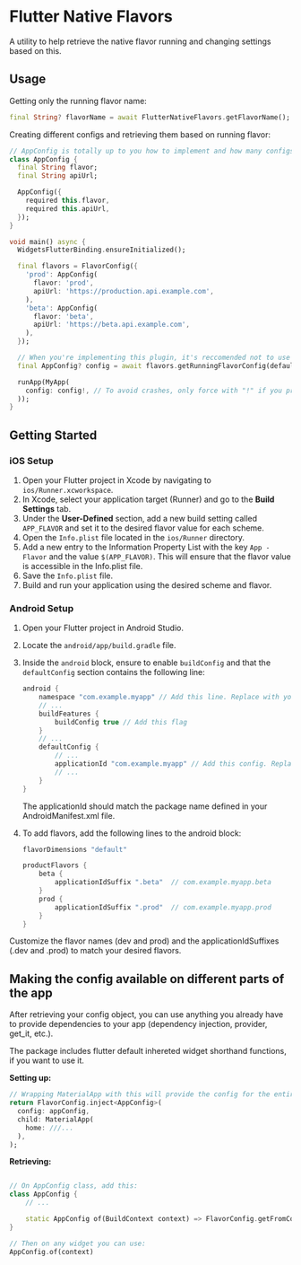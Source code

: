 # Flutter Native Flavors

A utility to help retrieve the native flavor running and changing settings based on this.

## Usage

Getting only the running flavor name:

```dart
final String? flavorName = await FlutterNativeFlavors.getFlavorName();
```

Creating different configs and retrieving them based on running flavor:

```dart
// AppConfig is totally up to you how to implement and how many configs you wanna have
class AppConfig {
  final String flavor;
  final String apiUrl;

  AppConfig({
    required this.flavor,
    required this.apiUrl,
  });
}

void main() async {
  WidgetsFlutterBinding.ensureInitialized();

  final flavors = FlavorConfig({
    'prod': AppConfig(
      flavor: 'prod',
      apiUrl: 'https://production.api.example.com',
    ),
    'beta': AppConfig(
      flavor: 'beta',
      apiUrl: 'https://beta.api.example.com',
    ),
  });

  // When you're implementing this plugin, it's reccomended not to use a default option to better detect configuration errors
  final AppConfig? config = await flavors.getRunningFlavorConfig(defaultFlavor: 'prod');

  runApp(MyApp(
    config: config!, // To avoid crashes, only force with "!" if you provided a valid default option above
  ));
}
```

## Getting Started

### iOS Setup

1. Open your Flutter project in Xcode by navigating to `ios/Runner.xcworkspace`.
2. In Xcode, select your application target (Runner) and go to the **Build Settings** tab.
3. Under the **User-Defined** section, add a new build setting called `APP_FLAVOR` and set it to the desired flavor value for each scheme.
4. Open the `Info.plist` file located in the `ios/Runner` directory.
5. Add a new entry to the Information Property List with the key `App - Flavor` and the value `$(APP_FLAVOR)`. This will ensure that the flavor value is accessible in the Info.plist file.
6. Save the `Info.plist` file.
7. Build and run your application using the desired scheme and flavor.

### Android Setup

1. Open your Flutter project in Android Studio.
2. Locate the `android/app/build.gradle` file.
3. Inside the `android` block, ensure to enable `buildConfig` and that the `defaultConfig` section contains the following line:
    ```groovy
    android {
        namespace "com.example.myapp" // Add this line. Replace with your namespace
        // ...
        buildFeatures {
            buildConfig true // Add this flag
        }
        // ...
        defaultConfig {
            // ...
            applicationId "com.example.myapp" // Add this config. Replace with your applicationId; make sure it's similar to namespace
            // ...
        }
    }
    ```
    The applicationId should match the package name defined in your AndroidManifest.xml file.

4. To add flavors, add the following lines to the android block:
    ```groovy
    flavorDimensions "default"

    productFlavors {
        beta {
            applicationIdSuffix ".beta"  // com.example.myapp.beta
        }
        prod {
            applicationIdSuffix ".prod"  // com.example.myapp.prod
        }
    }
    ```
Customize the flavor names (dev and prod) and the applicationIdSuffixes (.dev and .prod) to match your desired flavors.

## Making the config available on different parts of the app

After retrieving your config object, you can use anything you already have to provide dependencies
to your app (dependency injection, provider, get_it, etc.).

The package includes flutter default inhereted widget shorthand functions, if you want to use it.

**Setting up:**

```dart
// Wrapping MaterialApp with this will provide the config for the entire app
return FlavorConfig.inject<AppConfig>(
  config: appConfig,
  child: MaterialApp(
    home: ///...
  ),
);
```

**Retrieving:**

```dart

// On AppConfig class, add this:
class AppConfig {
    // ...

    static AppConfig of(BuildContext context) => FlavorConfig.getFromContext(context)!
}

// Then on any widget you can use:
AppConfig.of(context)
```
